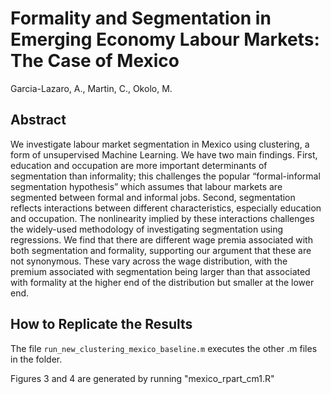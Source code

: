 # Formality and Segmentation in Emerging Economy Labour Markets: The Case of Mexico

Garcia-Lazaro, A., Martin, C., Okolo, M.

## Abstract

We investigate labour market segmentation in Mexico using clustering, a form of unsupervised Machine Learning. We have two main findings. 
First, education and occupation are more important determinants of segmentation than informality; this challenges the popular “formal-informal segmentation
hypothesis” which assumes that labour markets are segmented between formal and informal jobs.
Second, segmentation reflects interactions between different characteristics, especially education and occupation.
The nonlinearity implied by these interactions challenges the widely-used methodology of investigating segmentation using regressions.
We find that there are different wage premia associated with both segmentation and formality, supporting our argument that these are not synonymous. These vary across
the wage distribution, with the premium associated with segmentation being larger than that associated with formality at the higher end of the distribution but smaller at the lower end.

## How to Replicate the Results

The file `run_new_clustering_mexico_baseline.m` executes the other .m files in the folder.



Figures 3 and 4 are generated by running "mexico_rpart_cm1.R"
